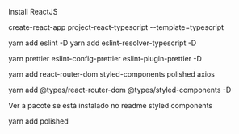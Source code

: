 Install ReactJS

create-react-app project-react-typescript --template=typescript

yarn add eslint -D
yarn add eslint-resolver-typescript -D

yarn prettier eslint-config-prettier eslint-plugin-prettier -D

yarn add react-router-dom styled-components polished axios

yarn add @types/react-router-dom @types/styled-components -D 

Ver a pacote se está instalado no readme styled components

yarn add polished  

